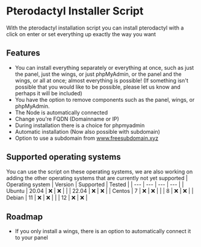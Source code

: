 
# Pterodactyl Installer Script

With the pterodactyl installation script you can install pterodactyl with a click on enter or set everything up exactly the way you want

## Features

- You can install everything separately or everything at once, such as just the panel, just the wings, or just phpMyAdmin, or the panel and the wings, or all at once; almost everything is possible! (If something isn't possible that you would like to be possible, please let us know and perhaps it will be included)
- You have the option to remove components such as the panel, wings, or phpMyAdmin.
- The Node is automatically connected
- Change you're FQDN (Domainname or IP)
- During installation there is a choice for phpmyadmin
- Automatic installation (Now also possible with subdomain)
- Option to use a subdomain from www.freesubdomain.xyz


## Supported operating systems
You can use the script on these operating systems, we are also working on adding the other operating systems that are currently not yet supported
| Operating system | Version | Supported | Tested | 
| --- | --- | --- | --- |
| Ubuntu | 20.04 | ❌ | ❌ |
|  | 22.04 | ❌ | ❌ |
| Centos | 7 | ❌ | ❌ |
|  | 8 | ❌ | ❌ |
| Debian | 11 | ❌ | ❌ |
|  | 12 | ❌ | ❌ |

## Roadmap

- If you only install a wings, there is an option to automatically connect it to your panel

